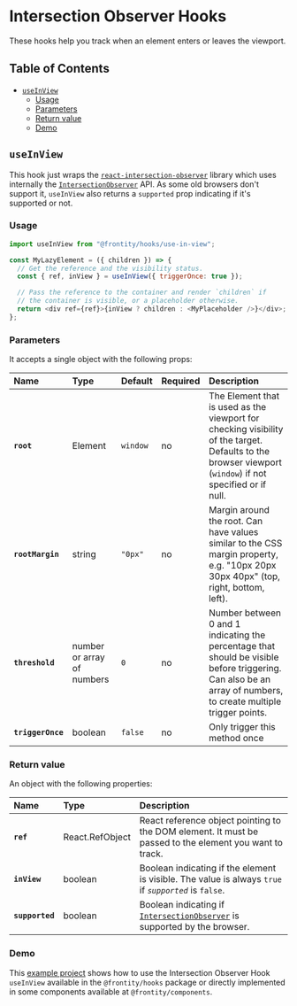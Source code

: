 # Intersection Observer Hooks

These hooks help you track when an element enters or leaves the viewport.

## Table of Contents

- [`useInView`](intersection-observer-hooks.md#useinview)
  - [Usage](intersection-observer-hooks.md#usage)
  - [Parameters](intersection-observer-hooks.md#parameters)
  - [Return value](intersection-observer-hooks.md#return-value)
  - [Demo](intersection-observer-hooks.md#demo)

## `useInView`

This hook just wraps the [`react-intersection-observer`](https://github.com/thebuilder/react-intersection-observer) library which uses internally the [`IntersectionObserver`](https://developer.mozilla.org/en-US/docs/Web/API/IntersectionObserver) API. As some old browsers don't support it, `useInView` also returns a `supported` prop indicating if it's supported or not.

### Usage

```javascript
import useInView from "@frontity/hooks/use-in-view";

const MyLazyElement = ({ children }) => {
  // Get the reference and the visibility status.
  const { ref, inView } = useInView({ triggerOnce: true });

  // Pass the reference to the container and render `children` if
  // the container is visible, or a placeholder otherwise.
  return <div ref={ref}>{inView ? children : <MyPlaceholder />}</div>;
};
```

### Parameters

It accepts a single object with the following props:

| Name              | Type                       | Default  | Required | Description                                                                                                                                                    |
| :---------------- | :------------------------- | :------- | :------- | :------------------------------------------------------------------------------------------------------------------------------------------------------------- |
| **`root`**        | Element                    | `window` | no       | The Element that is used as the viewport for checking visibility of the target. Defaults to the browser viewport \(`window`\) if not specified or if null.     |
| **`rootMargin`**  | string                     | `"0px"`  | no       | Margin around the root. Can have values similar to the CSS margin property, e.g. "10px 20px 30px 40px" \(top, right, bottom, left\).                           |
| **`threshold`**   | number or array of numbers | `0`      | no       | Number between 0 and 1 indicating the percentage that should be visible before triggering. Can also be an array of numbers, to create multiple trigger points. |
| **`triggerOnce`** | boolean                    | `false`  | no       | Only trigger this method once                                                                                                                                  |

### Return value

An object with the following properties:

| Name            | Type            | Description                                                                                                                                        |
| :-------------- | :-------------- | :------------------------------------------------------------------------------------------------------------------------------------------------- |
| **`ref`**       | React.RefObject | React reference object pointing to the DOM element. It must be passed to the element you want to track.                                            |
| **`inView`**    | boolean         | Boolean indicating if the element is visible. The value is always `true` if _`supported`_ is `false`.                                              |
| **`supported`** | boolean         | Boolean indicating if [`IntersectionObserver`](https://developer.mozilla.org/en-US/docs/Web/API/IntersectionObserver) is supported by the browser. |


### Demo

This [example project](https://github.com/frontity-demos/frontity-examples/blob/master/intersection-observer-hooks/README.md) shows how to use the Intersection Observer Hook `useInView` available in the `@frontity/hooks` package or directly implemented in some components available at `@frontity/components`.
